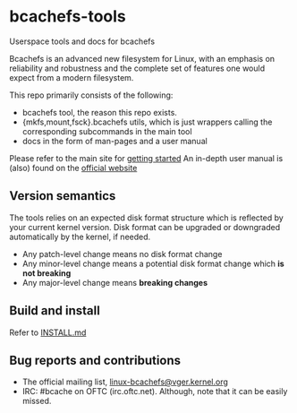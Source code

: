bcachefs-tools
==============
Userspace tools and docs for bcachefs

Bcachefs is an advanced new filesystem for Linux, with an emphasis on reliability and robustness
and the complete set of features one would expect from a modern filesystem.

This repo primarily consists of the following:

- bcachefs tool, the reason this repo exists.
- {mkfs,mount,fsck}.bcachefs utils, which is just wrappers calling the corresponding subcommands
  in the main tool
- docs in the form of man-pages and a user manual

Please refer to the main site for [getting started](https://bcachefs.org/#Getting_started)
An in-depth user manual is (also) found on the [official website](https://bcachefs.org/#Documentation)

Version semantics
-----------------

The tools relies on an expected disk format structure which is reflected by your current kernel version.
Disk format can be upgraded or downgraded automatically by the kernel, if needed.

- Any patch-level change means no disk format change
- Any minor-level change means a potential disk format change which **is not breaking**
- Any major-level change means **breaking changes**

Build and install
-----------------

Refer to [INSTALL.md](./INSTALL.md)

Bug reports and contributions
-----------------------------

- The official mailing list, linux-bcachefs@vger.kernel.org
- IRC: #bcache on OFTC (irc.oftc.net). Although, note that it can be easily missed.
